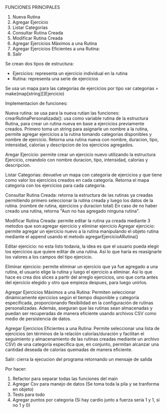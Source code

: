 FUNCIONES PRINCIPALES

1. Nueva Rutina
2. Agregar Ejercicio
3. Listar Categorias
4. Consultar Rutina Creada
5. Modificar Rutina Creada
6. Agregar Ejercicios Máximos a una Rutina
7. Agregar Ejercicios Eficientes a una Rutina:
8. Salir

Se crean dos tipos de estructura:
- Ejercicios: representa un ejercicio individual en la rutina
- Rutina: representa una serie de ejercicios

Se usa un mapa para las categorías de ejercicios por tipo
var categorias = make(map[string][]Ejercicio)

Implementacion de funciones:

Nueva rutina: se usa para la nueva rutian las funciones: 
crearRutinaPersonalizada(): usa como variable rutina de la estructura Rutina, para crear un rutina nueva en base a ejercicios previamente creados.
Primero toma un string para asignarle un nombre a la rutina, permite agregar ejercicios a la rutina tomando categorias disponibles y nombre de ejercicio.
Retorna una rutina nueva con nombre, duracion, tipo, intensidad, calorias y descripcion de los ejercicios agregados.

Aregar Ejercicio: permite crear un ejercicio nuevo utilizando la estructura Ejercicio, creandolo con nombre duracion, tipo, intensidad, calorias y descripcion.

Listar Categorias: devuelve un mapa con categoria de ejercicios y que tiene como valor los ejercicios creados en cada categoria.
Retorna el mapa categoria con los ejercicios para cada categoria.

Consultar Rutina Creada: retorna la estructura de las rutinas ya creadas permitiendo primero seleccionar la rutina creada y luego los datos de la rutina.
(nombre de rutina, ejercicios y duracion total) En caso de no haber creado una rutina, retorna "Aun no has agregado ninguna rutina".

Modificar Rutina Creada: permite editar la rutina ya creada mediante 3 metodos que son:agregar ejercicio y eliminar ejercicio 
Agregar ejercicio: permite agregar un ejercicio nuevo a la rutina manipulando el objeto rutina mediante el append usando el metodo agregarEjercicioARutina()

Editar ejercicio: no esta listo todavia, la idea es que el usuario pueda elegir los ejercicios que quiere editar de una rutina. Así lo que haría es reasignarle los valores a los campos del tipo ejercicio.

Eliminar ejercicio: permite eliminar un ejercicio que ya fue agregado a una rutina, el usuario elige la rutina y luego el ejercicio a eliminar. Así lo que hace es crea dos slices a partir del arreglo ejercicios, uno que corta antes del ejercicio elegido y otro que empieza despues, para luego unirlos.

Agregar Ejercicios Máximos a una Rutina: Permiten seleccionar dinámicamente ejercicios según el tiempo disponible y categoría especificada, proporcionando flexibilidad en la configuración de rutinas personalizadas. Además, aseguran que las rutinas sean almacenadas y puedan ser recuperadas de manera eficiente usando archivos CSV como medio de persistencia de datos.

Agregar Ejercicios Eficientes a una Rutina: Permite seleccionar una lista de ejercicios (en términos de la relación calorías/duración y facilitan el seguimiento y almacenamiento de las rutinas creadas mediante un archivo CSV) de una categoría específica que, en conjunto, permitan alcanzar una cantidad deseada de calorías quemadas de manera eficiente.

Salir: cierra la ejecucion del programa retornando un mensaje de salida

Por hacer:

1. Refactor para separar todas las funciones del main
2. Agregar Csv para manejo de datos (Se toma toda la pila y se tranforma en objeto)
3. Tests para todo
4. Agregar puntos por categoria (Si hay cardio junto a fuerza seria 1 y 1, si no 1 y 0)